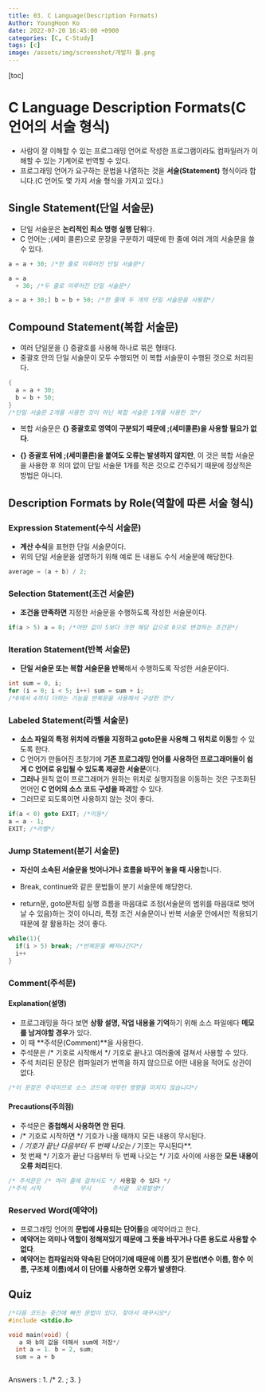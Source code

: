 ```yaml
---
title: 03. C Language(Description Formats)
Author: YoungHoon Ko
date: 2022-07-20 16:45:00 +0900
categories: [C, C-Study]
tags: [c]
image: /assets/img/screenshot/개발자 툴.png
---
```


[toc]

# C Language Description Formats(C 언어의 서술 형식)

- 사람이 잘 이해할 수 있는 프로그래밍 언어로 작성한 프로그램이라도 컴파일러가 이해할 수 있는 기계어로 번역할 수 있다.
- 프로그래밍 언어가 요구하는 문법을 나열하는 것을 **서술(Statement)** 형식이라 합니다.(C 언어도 몇 가지 서술 형식을 가지고 있다.)

## Single Statement(단일 서술문)

- 단일 서술문은 **논리적인 최소 명령 실행 단위**다.
- C 언어는 ;(세미 콜론)으로 문장을 구분하기 때문에 한 줄에 여러 개의 서술문을 쓸 수 있다.

```c
a = a + 30; /*한 줄로 이루어진 단일 서술문*/

a = a
  + 30; /*두 줄로 이루어진 단일 서술문*/

a = a + 30;] b = b + 50; /*한 줄에 두 개의 단일 서술문을 사용함*/
```



## Compound Statement(복합 서술문)

- 여러 단일문을 {} 중괄호를 사용해 하나로 묶은 형태다.
- 중괄호 안의 단일 서술문이 모두 수행되면 이 복합 서술문이 수행된 것으로 처리된다.

```c
{
  a = a + 30;
  b = b + 50;
}
/*단일 서술문 2개를 사용한 것이 아닌 복합 서술문 1개를 사용한 것*/
```

- 복합 서술문은 **{} 중괄호로 영역이 구분되기 때문에 ;(세미콜론)을 사용할 필요가 없다**.

- **{} 중괄호 뒤에 ;(세미콜론)을 붙여도 오류는 발생하지 않지만**, 이 것은 복합 서술문을 사용한 후 의미 없이 단일 서술문 1개를 적은 것으로 간주되기 때문에  정상적은 방법은 아니다.

## Description Formats by Role(역할에 따른 서술 형식)

### Expression Statement(수식 서술문)

- **계산 수식**을 표현한 단일 서술문이다.
- 위의 단일 서술문을 설명하기 위해 예로 든 내용도 수식 서술문에 해당한다.

```c
average = (a + b) / 2;
```

### Selection Statement(조건 서술문)

- **조건을 만족하면** 지정한 서술문을 수행하도록 작성한 서술문이다.

```c
if(a > 5) a = 0; /*어떤 값이 5보다 크면 해당 값으로 0으로 변경하는 조건문*/
```

### Iteration Statement(반복 서술문)

- **단일 서술문 또는 복합 서술문을 반복**해서 수행하도록 작성한 서술문이다.

```c 
int sum = 0, i;
for (i = 0; i < 5; i++) sum = sum + i;
/*0에서 4까지 더하는 기능을 반복문을 사용해서 구성한 것*/
```

### Labeled Statement(라벨 서술문)

- **소스 파일의 특정 위치에 라벨을 지정하고 goto문을 사용해 그 위치로 이동**할 수 있도록 한다.
- C 언어가 만들어진 초창기에 **기존 프로그래밍 언어를 사용하던 프로그래머들이 쉽게 C 언어로 유입될 수 있도록 제공한 서술문**이다.
- **그러나** 원칙 없이 프로그래머가 원하는 위치로 실행지점을 이동하는 것은 구조화된 언어인 **C 언어의 소스 코드 구성을 파괴**할 수 있다.
- 그러므로 되도록이면 사용하지 않는 것이 좋다.

```c
if(a < 0) goto EXIT; /*이동*/
a = a - 1;
EXIT; /*라벨*/
```

### Jump Statement(분기 서술문)

- **자신이 소속된 서술문을 벗어나거나 흐름을 바꾸어 놓을 때 사용**합니다.

- Break, continue와 같은 문법들이 분기 서술문에 해당한다.
- return문, goto문처럼 실행 흐름을 마음대로 조정(서술문의 범위를 마음대로 벗어날 수 있음)하는 것이 아니라, 특정 조건 서술문이나 반복 서술문 안에서만 적용되기 때문에 잘 활용하는 것이 좋다.

```c
while(1){
  if(i > 5) break; /*반복문을 빠져나간다*/
  i++
}
```

### Comment(주석문)

#### Explanation(설명)

- 프로그래밍을 하다 보면 **상황 설명, 작업 내용을 기억**하기 위해 소스 파일에다 **메모를 남겨야할 경우**가 있다.
- 이 때 **주석문(Comment)**을 사용한다.
- 주석문은 /* 기호로 시작해서 */ 기호로 끝나고 여러줄에 걸쳐서 사용할 수 있다.
- 주석 처리된 문장은 컴파일러가 번역을 하지 않으므로 어떤 내용을 적어도 상관이 없다.

```c
/*이 문장은 주석이므로 소스 코드에 아무런 영향을 미치지 않습니다*/
```

#### Precautions(주의점)

- 주석문은 **중첩해서 사용하면 안 된다**.
- /* 기호로 시작하면 */ 기호가 나올 때까지 모든 내용이 무시된다.
- **/* 기호가 끝난 다음부터 두 번째 나오는 /* 기호는 무시된다**.
- 첫 번째 */ 기호가 끝난 다음부터 두 번째 나오는 */ 기호 사이에 사용한 **모든 내용이 오류 처리**된다.

```c
/* 주석문은 /* 여러 줄에 걸쳐서도 */ 사용할 수 있다 */
/*주석 시작           무시      주석끝  오류발생*/
```

### Reserved Word(예약어)

- 프로그래밍 언어의 **문법에 사용되는 단어들**을 예약어라고 한다.
- **예약어는 의미나 역할이 정해져있기 때문에 그 뜻을 바꾸거나 다른 용도로 사용할 수 없다**.
- **예약어는 컴파일러와 약속된 단어이기에 때문에 이름 짓기 문법(변수 이름, 함수 이름, 구조체 이름)에서 이 단어를 사용하면 오류가 발생한다**.

## Quiz

```c
/*다음 코드는 중간에 빠진 문법이 있다. 찾아서 매꾸시오*/
#include <stdio.h>

void main(void) {
   a 와 b의 값을 더해서 sum에 저장*/
  int a = 1. b = 2, sum;
  sum = a + b
 
```

Answers : 1. /* 2. ; 3. }

